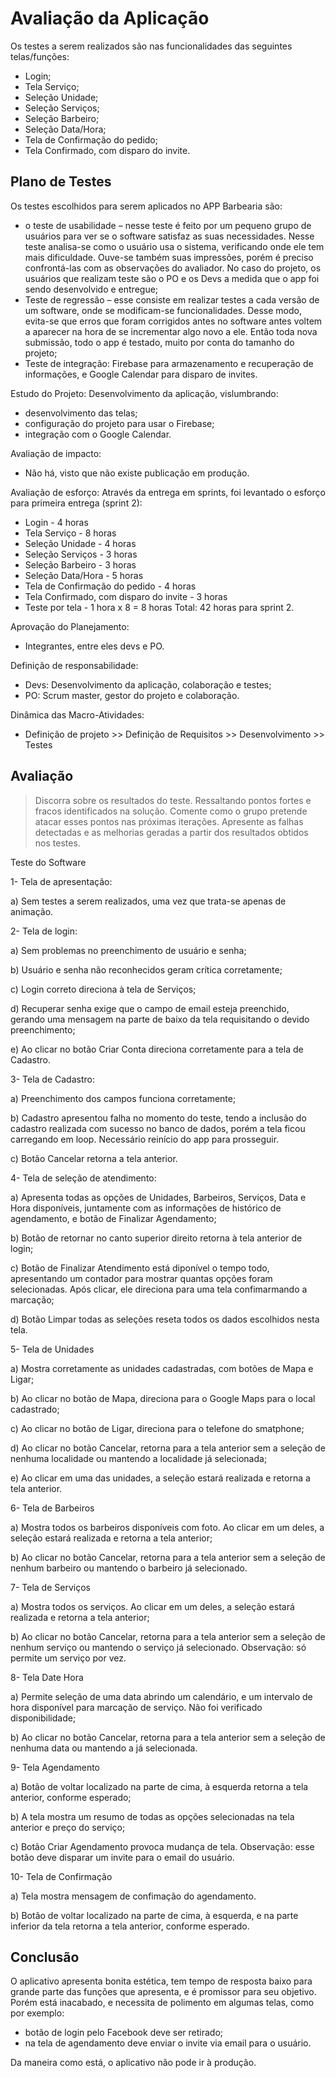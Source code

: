 # Avaliação da Aplicação

Os testes a serem realizados são nas funcionalidades das seguintes telas/funções:
- Login;
- Tela Serviço;
- Seleção Unidade;
- Seleção Serviços;
- Seleção Barbeiro;
- Seleção Data/Hora;
- Tela de Confirmação do pedido;
- Tela Confirmado, com disparo do invite.

## Plano de Testes

Os testes escolhidos para serem aplicados no APP Barbearia são:
- o teste de usabilidade – nesse teste é feito por um pequeno grupo de usuários para ver se o software satisfaz as suas necessidades.  Nesse teste analisa-se como o usuário usa o sistema, verificando onde ele tem mais dificuldade. Ouve-se também suas impressões, porém é preciso confrontá-las com as observações do avaliador. No caso do projeto, os usuários que realizam teste são o PO e os Devs a medida que o app foi sendo desenvolvido e entregue;
- Teste de regressão – esse consiste em realizar testes a cada versão de um software, onde se modificam-se funcionalidades. Desse modo, evita-se que erros que foram corrigidos antes no software antes voltem a aparecer na hora de se incrementar algo novo a ele. Então toda nova submissão, todo o app é testado, muito por conta do tamanho do projeto;
- Teste de integração: Firebase para armazenamento e recuperação de informações, e Google Calendar para disparo de invites.

Estudo do Projeto:
Desenvolvimento da aplicação, vislumbrando:
- desenvolvimento das telas;
- configuração do projeto para usar o Firebase;
- integração com o Google Calendar.

Avaliação de impacto:
- Não há, visto que não existe publicação em produção.

Avaliação de esforço:
Através da entrega em sprints, foi levantado o esforço para primeira entrega (sprint 2):
- Login - 4 horas
- Tela Serviço - 8 horas
- Seleção Unidade - 4 horas
- Seleção Serviços - 3 horas
- Seleção Barbeiro - 3 horas
- Seleção Data/Hora - 5 horas
- Tela de Confirmação do pedido - 4 horas
- Tela Confirmado, com disparo do invite - 3 horas 
- Teste por tela - 1 hora x 8 = 8 horas
Total: 42 horas para sprint 2.

Aprovação do Planejamento:
- Integrantes, entre eles devs e PO.

Definição de responsabilidade:
- Devs: Desenvolvimento da aplicação, colaboração e testes;
- PO: Scrum master, gestor do projeto e colaboração.

Dinâmica das Macro-Atividades:
- Definição de projeto >> Definição de Requisitos >> Desenvolvimento >> Testes

## Avaliação

> Discorra sobre os resultados do teste. Ressaltando pontos fortes e
> fracos identificados na solução. Comente como o grupo pretende atacar
> esses pontos nas próximas iterações. Apresente as falhas detectadas e
> as melhorias geradas a partir dos resultados obtidos nos testes.

Teste do Software

1- Tela de apresentação:

a) Sem testes a serem realizados, uma vez que trata-se apenas de animação.

2- Tela de login: 

a) Sem problemas no preenchimento de usuário e senha;

b) Usuário e senha não reconhecidos geram crítica corretamente;

c) Login correto direciona à tela de Serviços;

d) Recuperar senha exige que o campo de email esteja preenchido, gerando uma mensagem na parte de baixo da tela requisitando o devido preenchimento;

e) Ao clicar no botão Criar Conta direciona corretamente para a tela de Cadastro.

3- Tela de Cadastro:

a) Preenchimento dos campos funciona corretamente;

b) Cadastro apresentou falha no momento do teste, tendo a inclusão do cadastro realizada com sucesso no banco de dados, porém a tela ficou carregando em loop. Necessário reinício do app para prosseguir.

c) Botão Cancelar retorna a tela anterior.

4- Tela de seleção de atendimento:

a) Apresenta todas as opções de Unidades, Barbeiros, Serviços, Data e Hora disponíveis, juntamente com as informações de histórico de agendamento, e botão de Finalizar Agendamento;

b) Botão de retornar no canto superior direito retorna à tela anterior de login;

c) Botão de Finalizar Atendimento está diponível o tempo todo, apresentando um contador para mostrar quantas opções foram selecionadas. Após clicar, ele direciona para uma tela confimarmando a marcação;

d) Botão Limpar todas as seleções reseta todos os dados escolhidos nesta tela.

5- Tela de Unidades

a) Mostra corretamente as unidades cadastradas, com botões de Mapa e Ligar;

b) Ao clicar no botão de Mapa, direciona para o Google Maps para o local cadastrado;

c) Ao clicar no botão de Ligar, direciona para o telefone do smatphone;

d) Ao clicar no botão Cancelar, retorna para a tela anterior sem a seleção de nenhuma localidade ou mantendo a localidade já selecionada;

e) Ao clicar em uma das unidades, a seleção estará realizada e retorna a tela anterior.

6- Tela de Barbeiros

a) Mostra todos os barbeiros disponíveis com foto. Ao clicar em um deles, a seleção estará realizada e retorna a tela anterior;

b) Ao clicar no botão Cancelar, retorna para a tela anterior sem a seleção de nenhum barbeiro ou mantendo o barbeiro já selecionado.

7- Tela de Serviços

a) Mostra todos os serviços. Ao clicar em um deles, a seleção estará realizada e retorna a tela anterior;

b) Ao clicar no botão Cancelar, retorna para a tela anterior sem a seleção de nenhum serviço ou mantendo o serviço já selecionado. Observação: só permite um serviço por vez.

8- Tela Date Hora

a) Permite seleção de uma data abrindo um calendário, e um intervalo de hora disponível para marcação de serviço. Não foi verificado disponibilidade;

b) Ao clicar no botão Cancelar, retorna para a tela anterior sem a seleção de nenhuma data ou mantendo a já selecionada.

9- Tela Agendamento

a) Botão de voltar localizado na parte de cima, à esquerda retorna a tela anterior, conforme esperado;

b) A tela mostra um resumo de todas as opções selecionadas na tela anterior e preço do serviço;

c) Botão Criar Agendamento provoca mudança de tela. Observação: esse botão deve disparar um invite para o email do usuário.

10- Tela de Confirmação

a) Tela mostra mensagem de confimação do agendamento.

b) Botão de voltar localizado na parte de cima, à esquerda, e na parte inferior da tela retorna a tela anterior, conforme esperado.

## Conclusão

O aplicativo apresenta bonita estética, tem tempo de resposta baixo para grande parte das funções que apresenta, e é promissor para seu objetivo. Porém está inacabado, e necessita de polimento em algumas telas, como por exemplo:
- botão de login pelo Facebook deve ser retirado;
- na tela de agendamento deve enviar o invite via email para o usuário.

Da maneira como está, o aplicativo não pode ir à produção.
